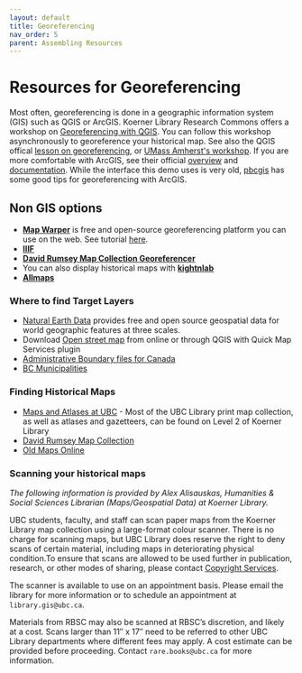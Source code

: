 ```yaml
---
layout: default
title: Georeferencing
nav_order: 5
parent: Assembling Resources
---
```

# Resources for Georeferencing
Most often, georeferencing is done in a geographic information system (GIS) such as QGIS or ArcGIS. Koerner Library Research Commons offers a workshop on [Georeferencing with QGIS](https://ubc-library-rc.github.io/gis-georeferencing/). You can follow this workshop asynchronously to georeference your historical map. See also the QGIS offical [lesson on georeferencing](https://docs.qgis.org/3.28/en/docs/training_manual/forestry/map_georeferencing.html), or [UMass Amherst's workshop](https://umass-gis.github.io/workshops/content/georeferencing/). If you are more comfortable with ArcGIS, see their official [overview](https://pro.arcgis.com/en/pro-app/latest/help/data/imagery/overview-of-georeferencing.htm) and [documentation](https://pro.arcgis.com/en/pro-app/latest/help/data/imagery/georeferencing-a-raster-to-a-referenced-layer.htm). While the interface this demo uses is very old, [pbcgis](https://www.pbcgis.com/georeferencing/) has some good tips for georeferencing with ArcGIS. 


## Non GIS options
- **[Map Warper](https://mapwarper.net/)** is free and open-source georeferencing platform you can use on the web. See tutorial [here](https://programminghistorian.org/en/lessons/introduction-map-warper).
- **[IIIF](https://iiif.io/)** 
- **[David Rumsey Map Collection Georeferencer](https://www.davidrumsey.com/view/georeferencer)**
- You can also display historical maps with **[kightnlab](https://programminghistorian.org/en/lessons/displaying-georeferenced-map-knightlab-storymap-js)**
- **[Allmaps](https://allmaps.org/)**



### Where to find Target Layers 
- [Natural Earth Data](https://www.naturalearthdata.com/downloads/) provides free and open source geospatial data for world geographic features at three scales. 
- Download [Open street map](https://www.openstreetmap.org/#map=11/49.2492/-123.0149&layers=T) from online or through QGIS with Quick Map Services plugin
- [Administrative Boundary files for Canada](https://www12.statcan.gc.ca/census-recensement/2021/geo/sip-pis/boundary-limites/index2021-eng.cfm?year=21)
- [BC Municipalities](https://catalogue.data.gov.bc.ca/dataset/municipalities-legally-defined-administrative-areas-of-bc/resource/0bd8e3d1-4d7f-4db8-a8b2-2cd4cd051074)


### Finding Historical Maps
- [Maps and Atlases at UBC](https://guides.library.ubc.ca/maps-atlases/finding-maps) - Most of the UBC Library print map collection, as well as atlases and gazetteers, can be found on Level 2 of Koerner Library
- [David Rumsey Map Collection](https://www.davidrumsey.com/)
- [Old Maps Online](https://www.oldmapsonline.org/)


### Scanning your historical maps
*The following information is provided by Alex Alisauskas, Humanities & Social Sciences Librarian (Maps/Geospatial Data) at Koerner Library.* 

UBC students, faculty, and staff can scan paper maps from the Koerner Library map collection using a large-format colour scanner. There is no charge for scanning maps, but UBC Library does reserve the right to deny scans of certain material, including maps in deteriorating physical condition.To ensure that scans are allowed to be used further in publication, research, or other modes of sharing, please contact [Copyright Services](https://copyright.ubc.ca/). 

The scanner is available to use on an appointment basis. Please email the library for more information or to schedule an appointment at `library.gis@ubc.ca`. 

Materials from RBSC may also be scanned at RBSC’s discretion, and likely at a cost. Scans larger than 11″ x 17″ need to be referred to other UBC Library departments where different fees may apply. A cost estimate can be provided before proceeding. Contact `rare.books@ubc.ca` for more information.


